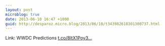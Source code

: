 ```yaml
---
layout: post
microblog: true
date: 2013-06-10 16:47 +1000
guid: http://desparoz.micro.blog/2013/06/10/t343982618301300737.html
---
```

Link: WWDC Predictions [t.co/8ltX1Poy3...](http://t.co/8ltX1Poy3u)
